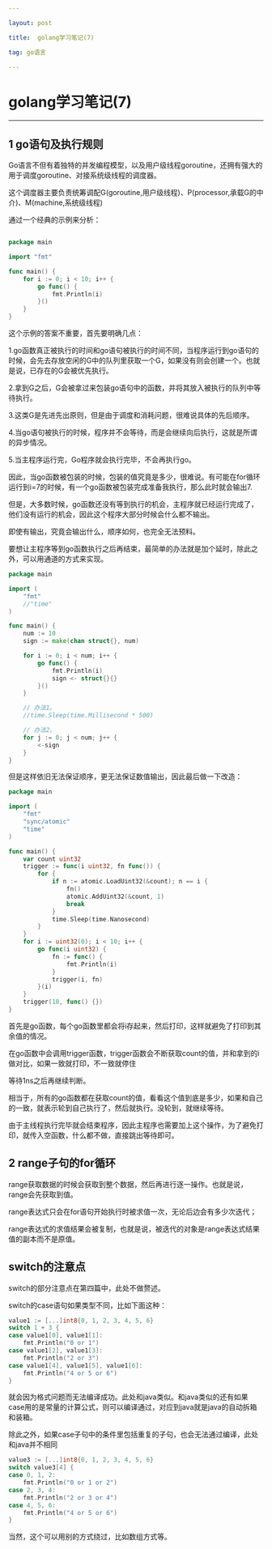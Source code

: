 ```yaml
---

layout: post

title:  golang学习笔记(7)

tag: go语言

---
```


# golang学习笔记(7)

---

## 1 go语句及执行规则

Go语言不但有着独特的并发编程模型，以及用户级线程goroutine，还拥有强大的用于调度goroutine、对接系统级线程的调度器。

这个调度器主要负责统筹调配G(goroutine,用户级线程)、P(processor,承载G的中介)、M(machine,系统级线程)

通过一个经典的示例来分析：

```go

package main

import "fmt"

func main() {
    for i := 0; i < 10; i++ {
        go func() {
            fmt.Println(i)
        }()
    }
}
```

这个示例的答案不重要，首先要明确几点：

1.go函数真正被执行的时间和go语句被执行的时间不同，当程序运行到go语句的时候，会先去存放空闲的G中的队列里获取一个G，如果没有则会创建一个。也就是说，已存在的G会被优先执行。

2.拿到G之后，G会被拿过来包装go语句中的函数，并将其放入被执行的队列中等待执行。

3.这类G是先进先出原则，但是由于调度和消耗问题，很难说具体的先后顺序。

4.当go语句被执行的时候，程序并不会等待，而是会继续向后执行，这就是所谓的异步情况。

5.当主程序运行完，Go程序就会执行完毕，不会再执行go。

因此，当go函数被包装的时候，包装的值究竟是多少，很难说。有可能在for循环运行到i=7的时候，有一个go函数被包装完成准备我执行，那么此时就会输出7.

但是，大多数时候，go函数还没有等到执行的机会，主程序就已经运行完成了，他们没有运行的机会，因此这个程序大部分时候会什么都不输出。

即使有输出，究竟会输出什么，顺序如何，也完全无法预料。

要想让主程序等到go函数执行之后再结束，最简单的办法就是加个延时，除此之外，可以用通道的方式来实现。

```go
package main

import (
	"fmt"
	//"time"
)

func main() {
	num := 10
	sign := make(chan struct{}, num)

	for i := 0; i < num; i++ {
		go func() {
			fmt.Println(i)
			sign <- struct{}{}
		}()
	}

	// 办法1。
	//time.Sleep(time.Millisecond * 500)

	// 办法2。
	for j := 0; j < num; j++ {
		<-sign
	}
}
```

但是这样依旧无法保证顺序，更无法保证数值输出，因此最后做一下改造：

```go
package main

import (
	"fmt"
	"sync/atomic"
	"time"
)

func main() {
	var count uint32
	trigger := func(i uint32, fn func()) {
		for {
			if n := atomic.LoadUint32(&count); n == i {
				fn()
				atomic.AddUint32(&count, 1)
				break
			}
			time.Sleep(time.Nanosecond)
		}
	}
	for i := uint32(0); i < 10; i++ {
		go func(i uint32) {
			fn := func() {
				fmt.Println(i)
			}
			trigger(i, fn)
		}(i)
	}
	trigger(10, func() {})
}
```

首先是go函数，每个go函数里都会将i存起来，然后打印，这样就避免了打印到其余值的情况。

在go函数中会调用trigger函数，trigger函数会不断获取count的值，并和拿到的i做对比，如果一致就打印，不一致就停住

等待1ns之后再继续判断。

相当于，所有的go函数都在获取count的值，看看这个值到底是多少，如果和自己的一致，就表示轮到自己执行了，然后就执行。没轮到，就继续等待。

由于主线程执行完毕就会结束程序，因此主程序也需要加上这个操作，为了避免打印，就传入空函数，什么都不做，直接跳出等待即可。

## 2 range子句的for循环

range获取数据的时候会获取到整个数据，然后再进行逐一操作。也就是说，range会先获取到值。

range表达式只会在for语句开始执行时被求值一次，无论后边会有多少次迭代；

range表达式的求值结果会被复制，也就是说，被迭代的对象是range表达式结果值的副本而不是原值。

## switch的注意点

switch的部分注意点在第四篇中，此处不做赘述。

switch的case语句如果类型不同，比如下面这种：

```go
value1 := [...]int8{0, 1, 2, 3, 4, 5, 6}
switch 1 + 3 {
case value1[0], value1[1]:
    fmt.Println("0 or 1")
case value1[2], value1[3]:
    fmt.Println("2 or 3")
case value1[4], value1[5], value1[6]:
    fmt.Println("4 or 5 or 6")
}
```

就会因为格式问题而无法编译成功。此处和java类似。和java类似的还有如果case用的是常量的计算公式，则可以编译通过，对应到java就是java的自动拆箱和装箱。

除此之外，如果case子句中的条件里包括重复的子句，也会无法通过编译，此处和java并不相同

```go
value3 := [...]int8{0, 1, 2, 3, 4, 5, 6}
switch value3[4] {
case 0, 1, 2:
    fmt.Println("0 or 1 or 2")
case 2, 3, 4:
    fmt.Println("2 or 3 or 4")
case 4, 5, 6:
    fmt.Println("4 or 5 or 6")
}
```

当然，这个可以用别的方式绕过，比如数组方式等。



